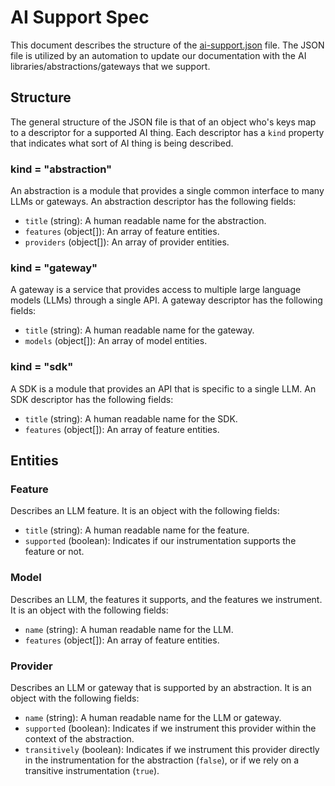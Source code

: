 # AI Support Spec

This document describes the structure of the [ai-support.json](./ai-support.json)
file. The JSON file is utilized by an automation to update our documentation
with the AI libraries/abstractions/gateways that we support.

## Structure

The general structure of the JSON file is that of an object who's keys
map to a descriptor for a supported AI thing. Each descriptor has a `kind`
property that indicates what sort of AI thing is being described.

### kind = "abstraction"

An abstraction is a module that provides a single common interface to many
LLMs or gateways. An abstraction descriptor has the following fields:

+ `title` (string): A human readable name for the abstraction.
+ `features` (object[]): An array of feature entities.
+ `providers` (object[]): An array of provider entities.

### kind = "gateway"

A gateway is a service that provides access to multiple large language models
(LLMs) through a single API. A gateway descriptor has the following fields:

+ `title` (string): A human readable name for the gateway.
+ `models` (object[]): An array of model entities.

### kind = "sdk"

A SDK is a module that provides an API that is specific to a single LLM. An SDK
descriptor has the following fields:

+ `title` (string): A human readable name for the SDK.
+ `features` (object[]): An array of feature entities.

## Entities

### Feature

Describes an LLM feature. It is an object with the following fields:

+ `title` (string): A human readable name for the feature.
+ `supported` (boolean): Indicates if our instrumentation supports the feature
or not.

### Model

Describes an LLM, the features it supports, and the features we instrument. It
is an object with the following fields:

+ `name` (string): A human readable name for the LLM.
+ `features` (object[]): An array of feature entities. 

### Provider

Describes an LLM or gateway that is supported by an abstraction. It is an object
with the following fields:

+ `name` (string): A human readable name for the LLM or gateway.
+ `supported` (boolean): Indicates if we instrument this provider within the
context of the abstraction.
+ `transitively` (boolean): Indicates if we instrument this provider directly
in the instrumentation for the abstraction (`false`), or if we rely on a
transitive instrumentation (`true`).
